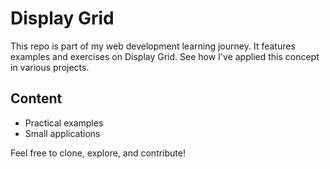 # Display Grid  
This repo is part of my web development learning journey. It features examples and exercises on Display Grid. See how I've applied this concept in various projects.  
## Content 
- Practical examples
- Small applications

Feel free to clone, explore, and contribute!
